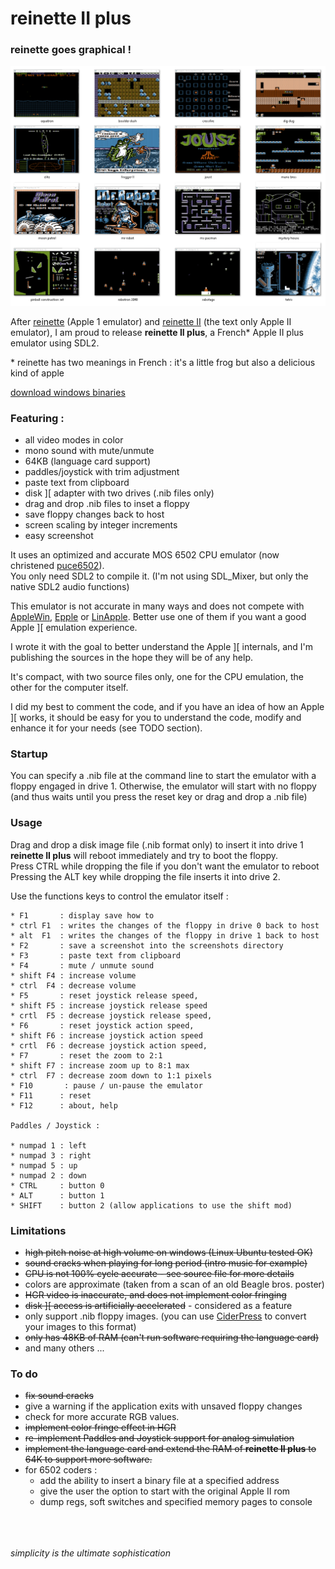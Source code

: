 # reinette II plus

### reinette goes graphical !

![screenshots](assets/screenshots.png)

After [reinette](https://github.com/ArthurFerreira2/reinette) (Apple 1 emulator) and [reinette II](https://github.com/ArthurFerreira2/reinette-II) (the text only Apple II emulator), I am proud to release **reinette II plus**, a French\* Apple II plus emulator using SDL2.

\* reinette has two meanings in French : it's a little frog but also a delicious kind of apple

[download windows binaries](https://github.com/ArthurFerreira2/reinette-II-plus/releases/tag/0.4)

### Featuring :

* all video modes in color
* mono sound with mute/unmute
* 64KB (language card support)
* paddles/joystick with trim adjustment
* paste text from clipboard
* disk ][ adapter with two drives (.nib files only)
* drag and drop .nib files to inset a floppy
* save floppy changes back to host
* screen scaling by integer increments
* easy screenshot


It uses an optimized and accurate MOS 6502 CPU emulator (now christened [puce6502](https://github.com/ArthurFerreira2/puce6502)).\
You only need SDL2 to compile it. (I'm not using SDL_Mixer, but only the native SDL2 audio functions)

This emulator is not accurate in many ways and does not compete with
[AppleWin](https://github.com/AppleWin/AppleWin), [Epple](https://github.com/cmosher01/Epple-II) or [LinApple](https://github.com/linappleii/linapple). Better use one of them if you want a good Apple ][ emulation experience.

I wrote it with the goal to better understand the Apple ][ internals, and I'm publishing the sources in the hope they will be of any help.

It's compact, with two source files only, one for the CPU emulation, the other for the computer itself.

I did my best to comment the code, and if you have an idea of how an Apple ][ works, it should be easy for you to understand the code, modify and enhance it for your needs (see TODO section).

### Startup

  You can specify a .nib file at the command line to start the emulator with a floppy engaged in drive 1. Otherwise, the emulator will start with no floppy (and thus waits until you press the reset key or drag and drop a .nib file)

### Usage

Drag and drop a disk image file (.nib format only) to insert it into drive 1\
**reinette II plus** will reboot immediately and try to boot the floppy.\
Press CTRL while dropping the file if you don't want the emulator to reboot \
Pressing the ALT key while dropping the file inserts it into drive 2.

Use the functions keys to control the emulator itself :
```
* F1       : display save how to
* ctrl F1  : writes the changes of the floppy in drive 0 back to host
* alt  F1  : writes the changes of the floppy in drive 1 back to host
* F2       : save a screenshot into the screenshots directory
* F3       : paste text from clipboard
* F4       : mute / unmute sound
* shift F4 : increase volume
* ctrl  F4 : decrease volume
* F5       : reset joystick release speed,
* shift F5 : increase joystick release speed
* crtl  F5 : decrease joystick release speed,
* F6       : reset joystick action speed,
* shift F6 : increase joystick action speed
* crtl  F6 : decrease joystick action speed,
* F7       : reset the zoom to 2:1
* shift F7 : increase zoom up to 8:1 max
* ctrl  F7 : decrease zoom down to 1:1 pixels
* F10       : pause / un-pause the emulator
* F11      : reset
* F12      : about, help

Paddles / Joystick :

* numpad 1 : left
* numpad 3 : right
* numpad 5 : up
* numpad 2 : down
* CTRL     : button 0
* ALT      : button 1
* SHIFT    : button 2 (allow applications to use the shift mod)
```

### Limitations

* ~~high pitch noise at high volume on windows (Linux Ubuntu tested OK)~~
* ~~sound cracks when playing for long period (intro music for example)~~
* ~~CPU is not 100% cycle accurate - see source file for more details~~
* colors are approximate (taken from a scan of an old Beagle bros. poster)
* ~~HGR video is inaccurate, and does not implement color fringing~~
* ~~disk ][ access is artificially accelerated~~ - considered as a feature
* only support .nib floppy images. (you can use [CiderPress](https://github.com/fadden/ciderpress) to convert your images to this format)
* ~~only has 48KB of RAM (can't run software requiring the language card)~~
* and many others ...

### To do

* ~~fix sound cracks~~
* give a warning if the application exits with unsaved floppy changes
* check for more accurate RGB values.
* ~~implement color fringe effect in HGR~~
* ~~re-implement Paddles and Joystick support for analog simulation~~
* ~~implement the language card and extend the RAM of **reinette II plus** to 64K to support more software.~~
* for 6502 coders :
  * add the ability to insert a binary file at a specified address
  * give the user the option to start with the original Apple II rom
  * dump regs, soft switches and specified memory pages to console

\
\
\
*simplicity is the ultimate sophistication*
